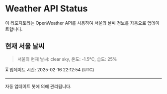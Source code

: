 
# Weather API Status

이 리포지토리는 OpenWeather API를 사용하여 서울의 날씨 정보를 자동으로 업데이트합니다.

## 현재 서울 날씨
> 서울의 현재 날씨: clear sky, 온도: -1.5°C, 습도: 25%

⏳ 업데이트 시간: 2025-02-16 22:12:54 (UTC)

---
자동 업데이트 봇에 의해 관리됩니다.
